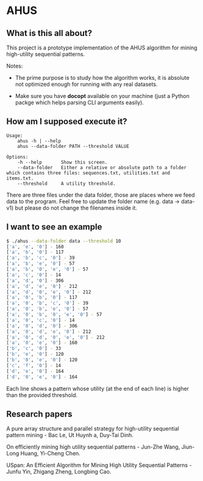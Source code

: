 # AHUS

## What is this all about?

This project is a prototype implementation of the AHUS algorithm for mining high-utility sequential patterns.

Notes:

* The prime purpose is to study how the algorithm works, it is absolute not optimized enough for running with any real datasets.

* Make sure you have __docopt__ available on your machine (just a Python packge which helps parsing CLI arguments easily).

## How am I supposed execute it?

```text
Usage:
    ahus -h | --help
    ahus --data-folder PATH --threshold VALUE

Options:
    -h --help       Show this screen.
    --data-folder   Either a relative or absolute path to a folder which contains three files: sequences.txt, utilities.txt and items.txt.
    --threshold     A utility threshold.
```

There are three files under the data folder, those are places where we feed data to the program. Feel free to update the folder name (e.g. data -> data-v1) but please do not change the filenames inside it.

## I want to see an example

```bash
$ ./ahus --data-folder data --threshold 10
['a', 'e', '0'] - 160
['a', 'b', '0'] - 117
['a', 'b', 'c', '0'] - 39
['a', 'b', 'e', '0'] - 57
['a', 'b', '0', 'e', '0'] - 57
['a', 'c', '0'] - 14
['a', 'd', '0'] - 306
['a', 'd', 'e', '0'] - 212
['a', 'd', '0', 'e', '0'] - 212
['a', '0', 'b', '0'] - 117
['a', '0', 'b', 'c', '0'] - 39
['a', '0', 'b', 'e', '0'] - 57
['a', '0', 'b', '0', 'e', '0'] - 57
['a', '0', 'c', '0'] - 14
['a', '0', 'd', '0'] - 306
['a', '0', 'd', 'e', '0'] - 212
['a', '0', 'd', '0', 'e', '0'] - 212
['a', '0', 'e', '0'] - 160
['b', 'c', '0'] - 33
['b', 'e', '0'] - 120
['b', '0', 'e', '0'] - 120
['c', 'f', '0'] - 14
['d', 'e', '0'] - 164
['d', '0', 'e', '0'] - 164
```
Each line shows a pattern whose utility (at the end of each line) is higher than the provided threshold.

## Research papers

A pure array structure and parallel strategy for high-utility sequential pattern mining - Bac Le, Ut Huynh a, Duy-Tai Dinh.

On efficiently mining high utility sequential patterns - Jun-Zhe Wang, Jiun-Long Huang, Yi-Cheng Chen.

USpan: An Efficient Algorithm for Mining High Utility Sequential Patterns - Junfu Yin, Zhigang Zheng, Longbing Cao.
